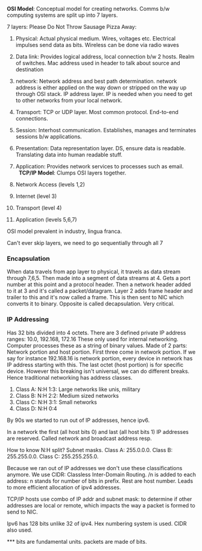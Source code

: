 
**OSI Model**: Conceptual model for creating networks. Comms b/w computing systems are split up into 7 layers.

7 layers: Please Do Not Throw Sausage Pizza Away:

1. Physical: Actual physical medium. Wires, voltages etc. Electrical impulses send data as bits. Wireless can be done via radio waves
2. Data link: Provides logical address, local connection b/w 2 hosts. Realm of switches. Mac address used in header to talk about source and destination
3. network: Network address and best path determination. network address is either applied on the way down or stripped on the way up through OSI stack. IP address layer. IP is needed when you need to get to other networks from your local network.
4. Transport: TCP or UDP layer. Most common protocol. End-to-end connections.
5. Session: Interhost communication. Establishes, manages and terminates sessions b/w applications.
6. Presentation: Data representation layer. DS, ensure data is readable. Translating data into human readable stuff.
7. Application: Provides network services to processes such as email.  
     
**TCP/IP Model**: Clumps OSI layers together.

1. Network Access (levels 1,2)
2. Internet (level 3)
3. Transport (level 4)
4. Application (levels 5,6,7)

OSI model prevalent in industry, lingua franca.

Can't ever skip layers, we need to go sequentially through all 7

### **Encapsulation**
When data travels from app layer to physical, it travels as data stream through 7,6,5. Then made into a segment of data streams at 4. Gets a port number at this point and a protocol header. Then a network header added to it at 3 and it's called a packet/datagram. Layer 2 adds frame header and trailer to this and it's now called a frame. This is then sent to NIC which converts it to binary.
Opposite is called decapsulation. Very critical.

### **IP Addressing**
Has 32 bits divided into 4 octets.
There are 3 defined private IP address ranges: 10.0, 192.168, 172.16 These only used for internal networking. Computer processes these as a string of binary values.
Made of 2 parts: Network portion and host portion. First three come in network portion.
If we say for instance 192.168.16 is network portion, every device in network has IP address starting with this.
The last octet (host portion) is for specific device.
However this breaking isn't universal, we can do different breaks. Hence traditional networking has address classes.

1. Class A: N:H 1:3: Large networks like unis, military
2. Class B: N:H 2:2: Medium sized networks
3. Class C: N:H 3:1: Small networks
4. Class D: N:H 0:4

By 90s we started to run out of IP addresses, hence ipv6.

In a network the first (all host bits 0) and last (all host bits 1) IP addresses are reserved. Called network and broadcast address resp.

How to know N:H split? Subnet masks. Class A: 255.0.0.0. Class B: 255.255.0.0. Class C: 255.255.255.0.

Because we ran out of IP addresses we don't use these classifications anymore. We use CIDR: Classless Inter-Domain Routing. /n is added to each address: n stands for number of bits in prefix. Rest are host number. Leads to more efficient allocation of ipv4 addresses.

TCP/IP hosts use combo of IP addr and subnet mask: to determine if other addresses are local or remote, which impacts the way a packet is formed to send to NIC.

Ipv6 has 128 bits unlike 32 of ipv4. Hex numbering system is used. CIDR also used.


*** bits are fundamental units. packets are made of bits.
